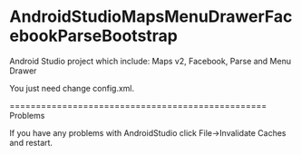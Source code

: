 AndroidStudioMapsMenuDrawerFacebookParseBootstrap
=================================================

Android Studio project which include: Maps v2, Facebook, Parse and Menu Drawer

You just need change config.xml.


=================================================
Problems

If you have any problems with AndroidStudio click File->Invalidate Caches and restart.
